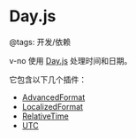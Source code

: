 # Day.js

@tags: 开发/依赖

v-no 使用 [Day.js](https://github.com/iamkun/dayjs) 处理时间和日期。

它包含以下几个插件：

- [AdvancedFormat](https://day.js.org/docs/zh-CN/plugin/advanced-format)
- [LocalizedFormat](https://day.js.org/docs/zh-CN/plugin/localized-format)
- [RelativeTime](https://day.js.org/docs/zh-CN/plugin/relative-time)
- [UTC](https://day.js.org/docs/zh-CN/plugin/utc)
